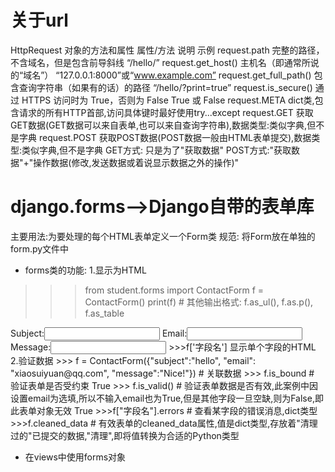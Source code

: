 # 关于url
HttpRequest 对象的方法和属性
属性/方法                   说明                                          示例
request.path                完整的路径，不含域名，但是包含前导斜线     “/hello/”
request.get_host()          主机名（即通常所说的“域名”）             “127.0.0.1:8000”或“www.example.com”
request.get_full_path()     包含查询字符串（如果有的话）的路径         “/hello/?print=true”
request.is_secure()         通过 HTTPS 访问时为 True，否则为 False      True 或 False
request.META                dict类,包含请求的所有HTTP首部,访问具体键时最好使用try...except
request.GET                 获取GET数据(GET数据可以来自表单,也可以来自查询字符串),数据类型:类似字典,但不是字典
request.POST                获取POST数据(POST数据一般由HTML表单提交),数据类型:类似字典,但不是字典
GET方式: 只是为了"获取数据"
POST方式:"获取数据"+"操作数据(修改,发送数据或着说显示数据之外的操作)"
# django.forms-->Django自带的表单库
主要用法:为要处理的每个HTML表单定义一个Form类
规范: 将Form放在单独的form.py文件中
- forms类的功能:
1.显示为HTML
>>> from student.forms import ContactForm
>>> f = ContactForm()
>>> print(f) # 其他输出格式: f.as_ul(), f.as.p(), f.as_table
<tr><th><label for="id_subject">Subject:</label></th><td><input id="id_subject" name="subject" type="text" /></td></tr>
<tr><th><label for="id_email">Email:</label></th><td><input id="id_email" name="email" type="email" /></td></tr>
<tr><th><label for="id_message">Message:</label></th><td><input id="id_message" name="message" type="text" /></td></tr>
>>>f['字段名'] 显示单个字段的HTML
2.验证数据
>>> f = ContactForm({"subject":"hello", "email": "xiaosuiyuan@qq.com", "message":"Nice!"}) # 关联数据
>>> f.is_bound # 验证表单是否受约束
True
>>> f.is_valid() # 验证表单数据是否有效,此案例中因设置email为选填,所以不输入email也为True,但是其他字段一旦空缺,则为False,即此表单对象无效
True
>>>f["字段名"].errors # 查看某字段的错误消息,dict类型
>>>f.cleaned_data # 有效表单的cleaned_data属性,值是dict类型,存放着"清理过的"已提交的数据,"清理",即将值转换为合适的Python类型

- 在views中使用forms对象

